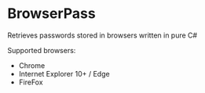 # BrowserPass
Retrieves passwords stored in browsers written in pure C#


Supported browsers:
* Chrome
* Internet Explorer 10+ / Edge
* FireFox
